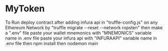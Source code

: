 # MyToken

To Run
deploy contract after adding infura api in "truffle-config.js" on any Ethereum Network by "truffle migrate --reset --network ropsten"
then make a ".env" file
paste your wallet mnemonics with "MNEMONICS" variable name in .env file
paste your infura api with "INFURAAPI" variable name in .env file
then
npm install 
then 
nodemon main
